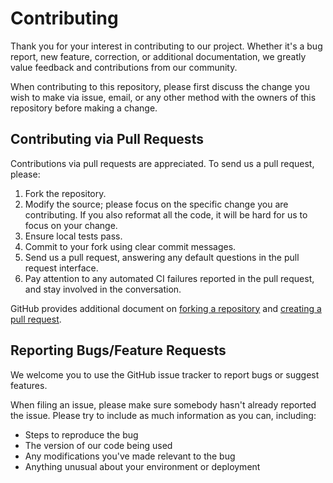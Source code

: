 # Contributing 

Thank you for your interest in contributing to our project. Whether it's a bug report, new feature, correction, or additional documentation, we greatly value feedback and contributions from our community.

When contributing to this repository, please first discuss the change you wish to make via issue, email, or any other method with the owners of this repository before making a change.


## Contributing via Pull Requests

Contributions via pull requests are appreciated. To send us a pull request, please:

1.  Fork the repository.
2.  Modify the source; please focus on the specific change you are contributing. If you also reformat all the code, it will be hard for us to focus on your change.
3.  Ensure local tests pass.
4.  Commit to your fork using clear commit messages.
5.  Send us a pull request, answering any default questions in the pull request interface.
6.  Pay attention to any automated CI failures reported in the pull request, and stay involved in the conversation.

GitHub provides additional document on  [forking a repository](https://help.github.com/articles/fork-a-repo/)  and  [creating a pull request](https://help.github.com/articles/creating-a-pull-request/).
## Reporting Bugs/Feature Requests

We welcome you to use the GitHub issue tracker to report bugs or suggest features.

When filing an issue, please make sure somebody hasn't already reported the issue.  Please try to include as much information as you can, including:

-   Steps to reproduce the bug
-   The version of our code being used
-   Any modifications you've made relevant to the bug
-   Anything unusual about your environment or deployment

